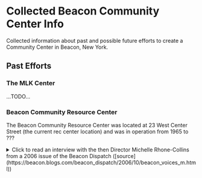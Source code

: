 # Collected Beacon Community Center Info

Collected information about past and possible future efforts to create a Community Center in Beacon, New York.

## Past Efforts

### The MLK Center

...TODO...

### Beacon Community Resource Center

The Beacon Community Resource Center was located at 23 West Center Street (the current rec center location) and was in operation from 1965 to ???

<details><summary>Click to read an interview with the then Director Michelle Rhone-Collins from a 2006 issue of the Beacon Dispatch ([source](https://beacon.blogs.com/beacon_dispatch/2006/10/beacon_voices_m.html))</summary>

#### Beacon Voices: Michelle Rhone-Collins

##### Community Builder

by Nell Timmer

On a beautiful, early fall day I sat down in the playground of the Beacon Community Center to talk with Michelle Rhone-Collins, the new director, about the past, present and future of the center.

ET: So, you are the new director of the Beacon Community Center. What is this place?

MR-C: Well, it is a wonderful facility with different activities for, primarily, right now, young people—for their out-of-school time—and older adults. So, we are open every day after school for kids to come by and participate in some academic enrichment activities and some arts and recreational activities. And a couple of mornings a week there is time for older adults to come by and take yoga, exercise classes, art classes, and workshops.  Part of my work as the new director is to broaden the scope of programming so that we can include more activities for toddlers, parent support groups, especially for new parents. That was something that was very helpful for me as a new mother. I would also like to see some adult workshops in areas that folks are interested in, from budgeting to gift wrapping. And, some more comprehensive programming for teens as well.

ET: How long has the Beacon Community Center been in existence?

MR-C: It has been in existence for over 40 years, since 1965. Families have attended the BCC for generations yet there are many people who are not aware of its existence or its location. I want that to change and for people to see this as a really active resource for the community.

ET: I saw a sign on the door that there is a teen night on the second and fourth Fridays of the month. How is that attended?

MR-C:  Yes, we also have a drop in center for teens that meets from 7-11PM every other Friday in the evening and teen basketball programs on Wednesday and Thursday evenings from 6-9PM.  Actually, I have not seen the program in action yet. But, from what I understand groups of about 24 kids come in.  They have a safe place to hang out— unstructured chill time for them, with supervision. So, when I say more comprehensive programs I mean being able to offer them cultural programs that they will be interested in like utilizing the elements of Hip Hop ( rap, grafitti, breakdancing, and DJ’ing) as a way for them to express their thoughts about their world and their place in it. I would like to incorporate some academic enrichment for them as well so that they can prepare for their post secondary experiences. Maybe even having some male and female empowerment groups. So much is needed for teens in this community. The other day I was talking to a group of young people that were hanging out by the center and asking them what they might want to do in here. First they asked if there were any jobs available. When I let them know about age limits and funding limitations, they expressed that they just wanted something to do, even if it wasn’t paid.

ET: Are there rooms inside this facility that are geared toward different types of activities?

MR-C: There is an activity room and there is a recreation room. A lot of different activities can happen in those spaces, but there aren’t any studio spaces that are geared for more specific activity, which is one of the challenges actually, because when kids are finished with homework, they move on to something that is more fun---not that homework isn’t fun, of course---and there are still kids in the space working on homework. There’s not really a small, quiet space where those kids can be.  There are these great, big rooms, but not smaller activity rooms.

ET: So, the younger children that come for after-school programs are being helped with their homework as well as having some play time?

MR-C: Right, exactly. After they do their homework with our counselors who are primarily college students who are majoring in education and human services, they have scheduled activities including computer time, arts, dance, and time on the playground. They can also participate in yoga workshops, theater and acting classes, creative movement, violin lessons, and environmental education workshops offered by Stonykill Farms Education department and the Green Teens.

ET: And how late do the after-school programs run?

MR-C: The program is open from 3 to 6 p.m. every day.

ET: And is that something that is provided by the town or is it something provided on a fee basis?

MR-C: It is provided by the Community Center. We ask the parents to donate an amount for the program that helps to provide the supplies and the snacks. The Community Center is not a municipal facility; however, the City does provide some funding for some of its activities through the Recreation Department.

ET: And where does the additional funding for the Beacon Community Center come from?

MR-C: Funding comes from government grants and we receive some funding from the Dyson Foundation. Some of our activities are sponsored by the city through the Beacon Recreation Department. They actually sponsor the Teen Drop-In Center and some of the Senior Programs. And the rest is fees and family contributions. The donations are not extra, they are really integral to our programming needs. Another of my priorities is to increase the diversity of our funding including more foundation support so that we can offer high quality activities at a low or no cost.

ET: How many kids are involved in the after-school program?

MR-C: There are 63 kids involved in the after-school at the Community Center. We have between 50 and 60 children here on a daily basis for programs, so I would say it is a very well-attended program. And there is another after-school program that operates out of J.V. Forrestal Elementary School that has 15 children enrolled. I would love to beef up the enrollment over there because it is also a fantastic program with wonderful staff and activities.

ET: And is that pulling from all of the elementary schools and the middle school?

MR-C: The JV Forrestal program serves kids from Forrestal. The program at the Community Center draws from all the elementary schools. And it is open to middle school kids although we don’t have a lot of enrollment from middle school age children. The majority of kids are coming from South Avenue School because of its proximity. And we have kids coming not just from Beacon, but from neighboring communities. 

ET: Do they all get bussed by their school?

MR-C: Exactly.

ET: So, I know you have only been here for a few weeks, but I am sure your brain must be spinning. What are your dreams for this place?

MR-C: Ah, dreams…one is wanting to beautify the space to make it look more welcoming. I feel like there are a lot of skilled folk in the community that could lend their expertise and very quickly make this place look different…more warm, more colorful. And also, in a creative way, be open to all the populations who could use it. So, comfy for a toddler to be in or for an adult to be in or for a group of teens to be in. And then, also, to having the artists in the community involved providing programming and services here so that there are a lot of things going on all the time.
    I would like to diversify our sources of funding so that we wouldn’t have to rely on fees or family donations so much. I would like to increase the visibility of the community center by offering more activities for all age groupings. I feel like there is, or there can be, a tension between old and new in Beacon. I would like the community center to really be a picture of Beacon’s vibrant community--a space where everyone in the community feels welcome, no matter how long you have been here. Basically, a place that everybody is happy to be at and utilize to its fullest capacity.

ET: Do you have any new programs in the works?

MR-C: Well, I am working on some ideas for some dramatic programming with Daphne Richards and Edwin Lee Gibson of Thespus Brown. I am excited about the prospect of an intergenerational project being developed with Daphne Richards has a that will include young women and older women in a performance of for colored girls who sing the blues when the rainbow is enuf by ntozake shange. The performers could be mothers and daughters or grandmothers and granddaughters, or all three generations. Edwin Lee Gibson (recipient of an Obie Award for his performance of Oedipus Rex in the Seven written by Beacon’s own Will Power) will be offering acting workshops for youth and adults.  We are not playing…there are some brilliant, talented and dedicated individuals who are already involved in providing programming here. Gwen Laster, an inspired violin player who has accompanied Aretha Franklin and Alicia Keys to name a few. Our dance instructor has been in several Broadway productions.  I have to name drop because I just feel that the kids are really lucky to be exposed to such skilled artists and instructors who are also great educators. The two don’t necessarily go hand in hand.

ET: Do you envision having performances here?

MR-C: Yes, absolutely. I would love to do that. I would love to showcase the work the kids are doing here by having them give performances or art exhibitions. I would also love to host performances and community events here. The more community celebrations the better!

ET: What are your ideas for getting the word out about this place? Do you currently send out a brochure about your programs through the schools?

MR-C:  What happens is that there are flyers sent out through the schools, but I would like to have more information out around town on the Main Street area, in the businesses that people visit. And I would like to develop a web-site as well. We don’t have anything on the web. I think that that would be very useful. We rely on flyers whenever we have an event. It would be nice to have a brochure for people to look at to see exactly what the scope of our programming is in one place.

ET: What do you need most here?

MR-C: Besides money, volunteers!! This place has a lot of great potential, but it can’t truly be a community center without community involvement. We could really use some hands-on help to implement some of the positive changes I think we can make. 

ET: This playground is pretty quiet. It would be nice to come back here in a year and hear the sounds of a lot of little voices.

MR-C: I totally agree. I think the potential of this space is really amazing.
</details>
